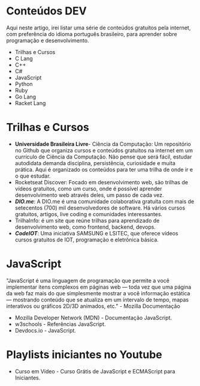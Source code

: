 # Conteúdos DEV

Aqui neste artigo, irei listar uma série de conteúdos gratuitos pela internet, com preferência do idioma português brasileiro, para aprender sobre programação e desenvolvimento.

- Trilhas e Cursos
- C Lang
- C++
- C#
- JavaScript
- Python
- Ruby
- Go Lang
- Racket Lang

# Trilhas e Cursos

- **__Universidade Brasileira Livre__**- Ciência da Computação: Um repositório no Github que organiza cursos e conteúdos gratuitos na internet em um currículo de Ciência da Computação. Não pense que será fácil, estudar autodidata demanda disciplina, persistência, curiosidade e muita prática. Aqui é organizado os conteúdos para ter uma trilha de onde ir e o que estudar.
- Rocketseat Discover: Focado em desenvolvimento web, são trilhas de vídeos gratuitos, como um curso, onde é possível aprender desenvolvimento web através deles, um passo de cada vez.
- ***DIO.me***: A DIO.me é uma comunidade colaborativa gratuita com mais de setecentos (700) mil desenvolvedores de software. Há vários cursos gratuitos, artigos, live coding e comunidades interessantes.
- TrilhaInfo: é um site que reúne trilhas para aprendizado de desenvolvimento web, como frontend, backend, devops.
- ***CodeIOT***: Uma iniciativa SAMSUNG e LSITEC, que oferece vídeos cursos gratuitos de IOT, programação e eletrônica básica.

# JavaScript

"JavaScript é uma linguagem de programação que permite a você implementar itens complexos em páginas web — toda vez que uma página da web faz mais do que simplesmente mostrar a você informação estática — mostrando conteúdo que se atualiza em um intervalo de tempo, mapas interativos ou gráficos 2D/3D animados, etc." - Mozilla
Documentação

- Mozilla Developer Network (MDN) - Documentação JavaScript.
- w3schools - Referências JavaScript.
- Devdocs.io - JavaScript.

# Playlists iniciantes no Youtube

- Curso em Vídeo - Curso Grátis de JavaScript e ECMAScript para Iniciantes.

